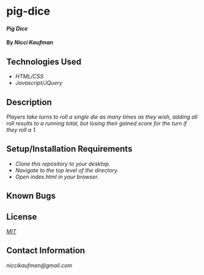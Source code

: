 # pig-dice

#### _Pig Dice_

#### By _**Nicci Kaufman**_

## Technologies Used

* _HTML/CSS_
* _Javascript/JQuery_

## Description

_Players take turns to roll a single die as many times as they wish, adding all roll results to a running total, but losing their gained score for the turn if they roll a 1._

## Setup/Installation Requirements

* _Clone this repository to your desktop._
* _Navigate to the top level of the directory._
* _Open index.html in your browser._


## Known Bugs

## License

_[MIT](https://en.wikipedia.org/wiki/MIT_License)_

## Contact Information

_niccikaufman@gmail.com_